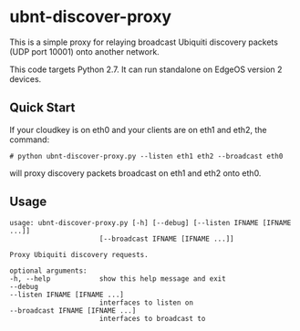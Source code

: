  # ubnt-discover-proxy

This is a simple proxy for relaying broadcast Ubiquiti discovery packets
(UDP port 10001) onto another network.


This code targets Python 2.7. It can run standalone on
EdgeOS version 2 devices.

## Quick Start

If your cloudkey is on eth0 and your clients are on eth1 and eth2,
the command:

    # python ubnt-discover-proxy.py --listen eth1 eth2 --broadcast eth0

will proxy discovery packets broadcast on eth1 and eth2 onto eth0.

## Usage

    usage: ubnt-discover-proxy.py [-h] [--debug] [--listen IFNAME [IFNAME ...]]
                          [--broadcast IFNAME [IFNAME ...]]

    Proxy Ubiquiti discovery requests.

    optional arguments:
    -h, --help            show this help message and exit
    --debug
    --listen IFNAME [IFNAME ...]
                          interfaces to listen on
    --broadcast IFNAME [IFNAME ...]
                          interfaces to broadcast to
